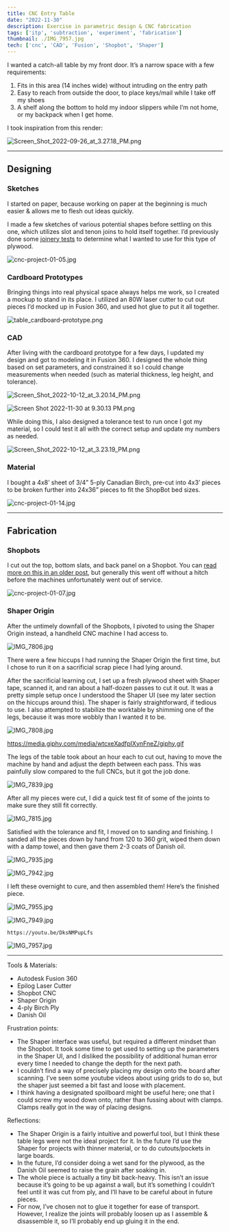 ```yaml
---
title: CNC Entry Table
date: "2022-11-30"
description: Exercise in parametric design & CNC fabrication
tags: ['itp', 'subtraction', 'experiment', 'fabrication']
thumbnail: ./IMG_7957.jpg
tech: ['cnc', 'CAD', 'Fusion', 'Shopbot', 'Shaper']
---
```


I wanted a catch-all table by my front door. It’s a narrow space with a few requirements:

1. Fits in this area (14 inches wide) without intruding on the entry path
2. Easy to reach from outside the door, to place keys/mail while I take off my shoes
3. A shelf along the bottom to hold my indoor slippers while I’m not home, or my backpack when I get home.

I took inspiration from this render:

![Screen_Shot_2022-09-26_at_3.27.18_PM.png](./Screen_Shot_2022-09-26_at_3.27.18_PM.png)

---
## Designing

### Sketches

I started on paper, because working on paper at the beginning is much easier & allows me to flesh out ideas quickly.

I made a few sketches of various potential shapes before settling on this one, which utilizes slot and tenon joins to hold itself together. I’d previously done some [joinery tests](https://www.leiac.me/2022/2022-10-05_cnc-joinery/) to determine what I wanted to use for this type of plywood.

![cnc-project-01-05.jpg](./cnc-project-01-05.jpg)

### Cardboard Prototypes

Bringing things into real physical space always helps me work, so I created a mockup to stand in its place. I utilized an 80W laser cutter to cut out pieces I’d mocked up in Fusion 360, and used hot glue to put it all together.

![table_cardboard-prototype.png](./table_cardboard-prototype.png)

### CAD

After living with the cardboard prototype for a few days, I updated my design and got to modeling it in Fusion 360. I designed the whole thing based on set parameters, and constrained it so I could change measurements when needed (such as material thickness, leg height, and tolerance).

![Screen_Shot_2022-10-12_at_3.20.14_PM.png](./Screen_Shot_2022-10-12_at_3.20.14_PM.png)

![Screen Shot 2022-11-30 at 9.30.13 PM.png](./Screen_Shot_2022-11-30_at_9.30.13_PM.png)

While doing this, I also designed a tolerance test to run once I got my material, so I could test it all with the correct setup and update my numbers as needed.

![Screen_Shot_2022-10-12_at_3.23.19_PM.png](./Screen_Shot_2022-10-12_at_3.23.19_PM.png)

### Material

I bought a 4x8’ sheet of 3/4” 5-ply Canadian Birch, pre-cut into 4x3’ pieces to be broken further into 24x36” pieces to fit the ShopBot bed sizes.

![cnc-project-01-14.jpg](./cnc-project-01-14.jpg)

---

## Fabrication

### Shopbots

I cut out the top, bottom slats, and back panel on a Shopbot. You can [read more on this in an older post](https://www.leiac.me/2022/2022-10-12_cnc-table/), but generally this went off without a hitch before the machines unfortunately went out of service.

![cnc-project-01-07.jpg](./cnc-project-01-07.jpg)

### Shaper Origin

After the untimely downfall of the Shopbots, I pivoted to using the Shaper Origin instead, a handheld CNC machine I had access to.

![IMG_7806.jpg](./IMG_7806.jpg)

There were a few hiccups I had running the Shaper Origin the first time, but I chose to run it on a sacrificial scrap piece I had lying around.

After the sacrificial learning cut, I set up a fresh plywood sheet with Shaper tape, scanned it, and ran about a half-dozen passes to cut it out. It was a pretty simple setup once I understood the Shaper UI (see my later section on the hiccups around this). The shaper is fairly straightforward, if tedious to use. I also attempted to stabilize the worktable by shimming one of the legs, because it was more wobbly than I wanted it to be.

![IMG_7808.jpg](./IMG_7808.jpg)

https://media.giphy.com/media/wtcxeXadfpIXynFneZ/giphy.gif

The legs of the table took about an hour each to cut out, having to move the machine by hand and adjust the depth between each pass. This was painfully slow compared to the full CNCs, but it got the job done.

![IMG_7839.jpg](./IMG_7839.jpg)

After all my pieces were cut, I did a quick test fit of some of the joints to make sure they still fit correctly.

![IMG_7815.jpg](./IMG_7815.jpg)

Satisfied with the tolerance and fit, I moved on to sanding and finishing. I sanded all the pieces down by hand from 120 to 360 grit, wiped them down with a damp towel, and then gave them 2-3 coats of Danish oil.

![IMG_7935.jpg](./IMG_7935.jpg)

![IMG_7942.jpg](./IMG_7942.jpg)

I left these overnight to cure, and then assembled them! Here’s the finished piece.

![IMG_7955.jpg](./IMG_7955.jpg)

![IMG_7949.jpg](./IMG_7949.jpg)

`https://youtu.be/DksNMPupLfs`

![IMG_7957.jpg](./IMG_7957.jpg)

---

Tools & Materials:

- Autodesk Fusion 360
- Epilog Laser Cutter
- Shopbot CNC
- Shaper Origin
- 4-ply Birch Ply
- Danish Oil

Frustration points:

- The Shaper interface was useful, but required a different mindset than the Shopbot. It took some time to get used to setting up the parameters in the Shaper UI, and I disliked the possibility of additional human error every time I needed to change the depth for the next path.
- I couldn’t find a way of precisely placing my design onto the board after scanning. I’ve seen some youtube videos about using grids to do so, but the shaper just seemed a bit fast and loose with placement.
- I think having a designated spoilboard might be useful here; one that I could screw my wood down onto, rather than fussing about with clamps. Clamps really got in the way of placing designs.

Reflections:

- The Shaper Origin is a fairly intuitive and powerful tool, but I think these table legs were not the ideal project for it. In the future I’d use the Shaper for projects with thinner material, or to do cutouts/pockets in large boards.
- In the future, I’d consider doing a wet sand for the plywood, as the Danish Oil seemed to raise the grain after soaking in.
- The whole piece is actually a tiny bit back-heavy. This isn’t an issue because it’s going to be up against a wall, but it’s something I couldn’t feel until it was cut from ply, and I’ll have to be careful about in future pieces.
- For now, I’ve chosen not to glue it together for ease of transport. However, I realize the joints will probably loosen up as I assemble & disassemble it, so I’ll probably end up gluing it in the end.
